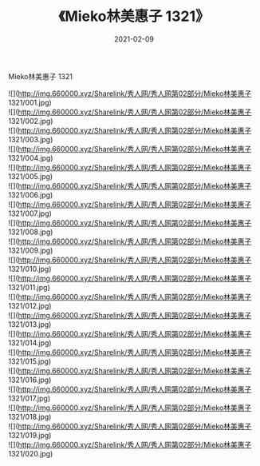 ﻿---
layout: post
title:  《Mieko林美惠子 1321》
date:   2021-02-09
img: http://img.660000.xyz/Sharelink/秀人网/秀人网第02部分/Mieko林美惠子 1321/000.jpg
categories: [美女, 清纯, 唯美]
---

Mieko林美惠子 1321

  ![](http://img.660000.xyz/Sharelink/秀人网/秀人网第02部分/Mieko林美惠子 1321/001.jpg) <br> ![](http://img.660000.xyz/Sharelink/秀人网/秀人网第02部分/Mieko林美惠子 1321/002.jpg) <br> ![](http://img.660000.xyz/Sharelink/秀人网/秀人网第02部分/Mieko林美惠子 1321/003.jpg) <br> ![](http://img.660000.xyz/Sharelink/秀人网/秀人网第02部分/Mieko林美惠子 1321/004.jpg) <br> ![](http://img.660000.xyz/Sharelink/秀人网/秀人网第02部分/Mieko林美惠子 1321/005.jpg) <br> ![](http://img.660000.xyz/Sharelink/秀人网/秀人网第02部分/Mieko林美惠子 1321/006.jpg) <br> ![](http://img.660000.xyz/Sharelink/秀人网/秀人网第02部分/Mieko林美惠子 1321/007.jpg) <br> ![](http://img.660000.xyz/Sharelink/秀人网/秀人网第02部分/Mieko林美惠子 1321/008.jpg) <br> ![](http://img.660000.xyz/Sharelink/秀人网/秀人网第02部分/Mieko林美惠子 1321/009.jpg) <br> ![](http://img.660000.xyz/Sharelink/秀人网/秀人网第02部分/Mieko林美惠子 1321/010.jpg) <br> ![](http://img.660000.xyz/Sharelink/秀人网/秀人网第02部分/Mieko林美惠子 1321/011.jpg) <br> ![](http://img.660000.xyz/Sharelink/秀人网/秀人网第02部分/Mieko林美惠子 1321/012.jpg) <br> ![](http://img.660000.xyz/Sharelink/秀人网/秀人网第02部分/Mieko林美惠子 1321/013.jpg) <br> ![](http://img.660000.xyz/Sharelink/秀人网/秀人网第02部分/Mieko林美惠子 1321/014.jpg) <br> ![](http://img.660000.xyz/Sharelink/秀人网/秀人网第02部分/Mieko林美惠子 1321/015.jpg) <br> ![](http://img.660000.xyz/Sharelink/秀人网/秀人网第02部分/Mieko林美惠子 1321/016.jpg) <br> ![](http://img.660000.xyz/Sharelink/秀人网/秀人网第02部分/Mieko林美惠子 1321/017.jpg) <br> ![](http://img.660000.xyz/Sharelink/秀人网/秀人网第02部分/Mieko林美惠子 1321/018.jpg) <br> ![](http://img.660000.xyz/Sharelink/秀人网/秀人网第02部分/Mieko林美惠子 1321/019.jpg) <br> ![](http://img.660000.xyz/Sharelink/秀人网/秀人网第02部分/Mieko林美惠子 1321/020.jpg) <br>
